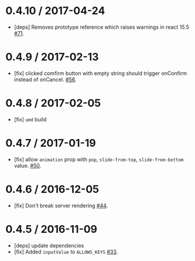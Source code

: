 0.4.10 / 2017-04-24
==================
- [deps] Removes prototype reference which raises warnings in react 15.5 [#71](https://github.com/chentsulin/sweetalert-react/pull/71).

0.4.9 / 2017-02-13
==================
- [fix] clicked comfirm button with empty string should trigger onConfirm instead of onCancel. [#56](https://github.com/chentsulin/sweetalert-react/pull/56).

0.4.8 / 2017-02-05
==================
- [fix] `umd` build

0.4.7 / 2017-01-19
==================
- [fix] allow `animation` prop with `pop`, `slide-from-top`, `slide-from-bottom` value. [#50](https://github.com/chentsulin/sweetalert-react/pull/50).

0.4.6 / 2016-12-05
==================
- [fix] Don't break server rendering [#44](https://github.com/chentsulin/sweetalert-react/pull/44).

0.4.5 / 2016-11-09
==================
- [deps] update dependencies
- [fix] Added `inputValue` to `ALLOWS_KEYS` [#33](https://github.com/chentsulin/sweetalert-react/pull/33).
